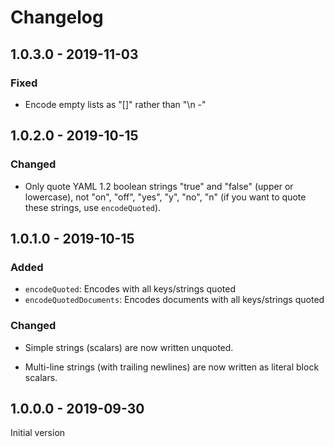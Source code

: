 # Changelog

## 1.0.3.0 - 2019-11-03

### Fixed

  - Encode empty lists as "[]" rather than "\n -"

## 1.0.2.0 - 2019-10-15

### Changed

  - Only quote YAML 1.2 boolean strings "true" and "false" (upper or
    lowercase), not "on", "off", "yes", "y", "no", "n" (if you want to quote
    these strings, use `encodeQuoted`).

## 1.0.1.0 - 2019-10-15

### Added

  - `encodeQuoted`: Encodes with all keys/strings quoted
  - `encodeQuotedDocuments`: Encodes documents with all keys/strings quoted

### Changed

  - Simple strings (scalars) are now written unquoted.

  - Multi-line strings (with trailing newlines) are now written as literal
    block scalars.


## 1.0.0.0 - 2019-09-30

Initial version
